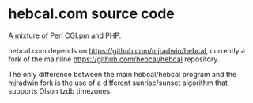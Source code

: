 hebcal.com source code
======

A mixture of Perl CGI.pm and PHP.

hebcal.com depends on https://github.com/mjradwin/hebcal, currently a fork of the mainline https://github.com/hebcal/hebcal repository.

The only difference between the main hebcal/hebcal program and the mjradwin fork is the use of a different sunrise/sunset algorithm that supports Olson tzdb timezones.
